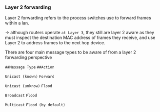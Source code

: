 ### Layer 2 forwarding 

Layer 2 forwarding refers to the process switches use to forward frames within a lan. 

-> although routers operate `at Layer 3`, they still are layer 2 aware as they must inspect the destination MAC address of frames they receive, and use Layer 2 to address frames to the next hop device. 


There are four main message types to be aware of from a layer 2 forwarding perspective

`##Message Type`        `##Action`


`Unicast (known)`     `Forward`

`Unicast (unknow)`    `Flood`

`Broadcast`           `Flood`

`Multicast`           `Flood (by default)`
